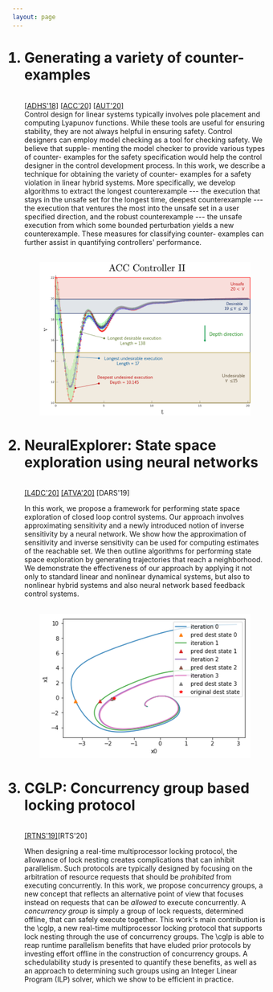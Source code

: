 ```yaml
---
layout: page
---
```

<ol>
<h1><li>Generating a variety of counter-examples</h1><br/>
<a href="https://www.sciencedirect.com/science/article/pii/S2405896318311376" target="_blank">[ADHS'18]</a>
<a href="https://ieeexplore.ieee.org/document/9147430" target="_blank">[ACC'20]</a>
<a href="http://www.sciencedirect.com/science/article/pii/S000510982030203X" target="_blank">[AUT'20]</a> <br/>
Control design for linear systems typically involves pole placement and computing Lyapunov functions. While these tools are useful for ensuring stability, they are not always helpful in ensuring safety. Control designers can employ model checking as a 
tool for checking safety. We believe that supple- menting the model checker to provide various types of counter- examples for the safety specification would help the control designer in the control development process. In this work, we describe a technique for obtaining the variety of counter- examples for a safety violation in linear hybrid systems. More specifically, we develop algorithms to extract the longest counterexample --- the execution that stays in the unsafe set for the longest time, deepest counterexample --- the execution that ventures the most into the unsafe set in a user specified direction, and the robust counterexample --- the unsafe execution from which some bounded perturbation yields a new counterexample. These measures for classifying counter- examples can further assist in quantifying controllers' performance.<br/><br/>
</li>
<p align="center"> <img width="420" src="/public/images/v_t_2.png" alt="ACC Controller"></p>

<h1><li>NeuralExplorer: State space exploration using neural networks</h1><br/>
<a href="http://proceedings.mlr.press/v120/goyal20a.html" target="_blank">[L4DC'20]</a>
<a href="https://ieeexplore.ieee.org/document/9147430" target="_blank">[ATVA'20]</a> [DARS'19]<br/>

In this work, we propose a framework for performing state space exploration of closed loop control systems. Our approach involves approximating sensitivity and a newly introduced notion of inverse sensitivity by a neural network. We show how the approximation of sensitivity and inverse sensitivity can be used for computing estimates of the reachable set. We then outline algorithms for performing state space exploration by generating trajectories that reach a neighborhood. We demonstrate the effectiveness of our approach by applying it not only to standard linear and nonlinear dynamical systems, but also to nonlinear hybrid systems and also neural network based feedback control systems.<br/><br/>

<p align="center"> <img width="420" src="/public/images/fig-inv-sen-basic.png" alt="reachTarget using inverse sensitivity"/> </p>
</li>

<h1><li>CGLP: Concurrency group based locking protocol</h1><br/>
<a href="https://dl.acm.org/doi/10.1145/3356401.3356404" target="_blank">[RTNS'19]</a>[RTS'20]<br/>

When designing a real-time multiprocessor locking protocol, the allowance of lock nesting creates complications that can inhibit parallelism. Such protocols are typically designed by focusing on the arbitration of resource requests that should be <i>prohibited</i> from executing concurrently. In this work, we propose concurrency groups, a new concept that reflects an alternative point of view that focuses instead on requests that can be <i>allowed</i> to execute concurrently.  A <i>concurrency group</i> is simply a group of lock requests, determined offline, that can safely execute together. This work's main contribution is the \cglp, a new real-time multiprocessor locking protocol that supports lock nesting through the use of concurrency groups. The \cglp is able to reap runtime parallelism benefits that have eluded prior protocols by investing effort offline in the construction of concurrency groups. A schedulability study is presented to quantify these benefits, as well as an approach to determining such groups using an Integer Linear Program (ILP) solver, which we show to be efficient in practice.
</li>
</ol>
